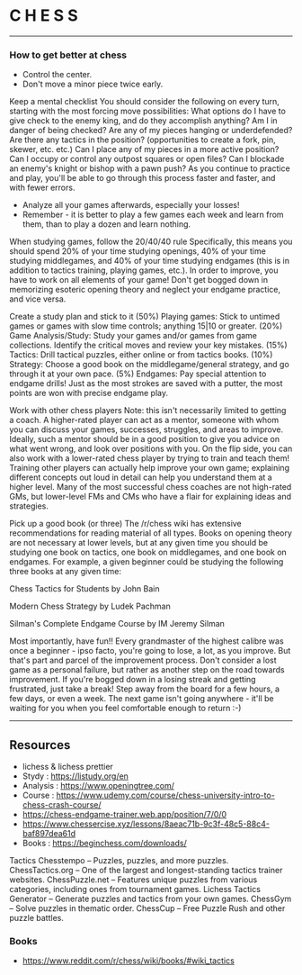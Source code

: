 # C H E S S

---

### How to get better at chess

- Control the center.
- Don't move a minor piece twice early.

Keep a mental checklist
You should consider the following on every turn, starting with the most forcing move possibilities: What options do I have to give check to the enemy king, and do they accomplish anything? Am I in danger of being checked? Are any of my pieces hanging or underdefended? Are there any tactics in the position? (opportunities to create a fork, pin, skewer, etc. etc.) Can I place any of my pieces in a more active position? Can I occupy or control any outpost squares or open files? Can I blockade an enemy's knight or bishop with a pawn push? As you continue to practice and play, you'll be able to go through this process faster and faster, and with fewer errors.

- Analyze all your games afterwards, especially your losses!
- Remember - it is better to play a few games each week and learn from them, than to play a dozen and learn nothing. 

When studying games, follow the 20/40/40 rule
Specifically, this means you should spend 20% of your time studying openings, 40% of your time studying middlegames, and 40% of your time studying endgames (this is in addition to tactics training, playing games, etc.). In order to improve, you have to work on all elements of your game! Don't get bogged down in memorizing esoteric opening theory and neglect your endgame practice, and vice versa.

Create a study plan and stick to it
(50%) Playing games: Stick to untimed games or games with slow time controls; anything 15|10 or greater.
(20%) Game Analysis/Study: Study your games and/or games from game collections. Identify the critical moves and review your key mistakes.
(15%) Tactics: Drill tactical puzzles, either online or from tactics books.
(10%) Strategy: Choose a good book on the middlegame/general strategy, and go through it at your own pace.
(5%) Endgames: Pay special attention to endgame drills! Just as the most strokes are saved with a putter, the most points are won with precise endgame play.

Work with other chess players
Note: this isn't necessarily limited to getting a coach. A higher-rated player can act as a mentor, someone with whom you can discuss your games, successes, struggles, and areas to improve. Ideally, such a mentor should be in a good position to give you advice on what went wrong, and look over positions with you. On the flip side, you can also work with a lower-rated chess player by trying to train and teach them! Training other players can actually help improve your own game; explaining different concepts out loud in detail can help you understand them at a higher level. Many of the most successful chess coaches are not high-rated GMs, but lower-level FMs and CMs who have a flair for explaining ideas and strategies.

Pick up a good book (or three)
The /r/chess wiki has extensive recommendations for reading material of all types. Books on opening theory are not necessary at lower levels, but at any given time you should be studying one book on tactics, one book on middlegames, and one book on endgames. For example, a given beginner could be studying the following three books at any given time:

Chess Tactics for Students by John Bain

Modern Chess Strategy by Ludek Pachman

Silman's Complete Endgame Course by IM Jeremy Silman

Most importantly, have fun!!
Every grandmaster of the highest calibre was once a beginner - ipso facto, you're going to lose, a lot, as you improve. But that's part and parcel of the improvement process. Don't consider a lost game as a personal failure, but rather as another step on the road towards improvement. If you're bogged down in a losing streak and getting frustrated, just take a break! Step away from the board for a few hours, a few days, or even a week. The next game isn't going anywhere - it'll be waiting for you when you feel comfortable enough to return :-)

---

## Resources

- lichess & lichess prettier
- Stydy : https://listudy.org/en
- Analysis : https://www.openingtree.com/
- Course : https://www.udemy.com/course/chess-university-intro-to-chess-crash-course/
- https://chess-endgame-trainer.web.app/position/7/0/0
- https://www.chessercise.xyz/lessons/8aeac71b-9c3f-48c5-88c4-baf897dea61d
- Books : https://beginchess.com/downloads/

Tactics
Chesstempo – Puzzles, puzzles, and more puzzles.
ChessTactics.org – One of the largest and longest-standing tactics trainer websites.
ChessPuzzle.net – Features unique puzzles from various categories, including ones from tournament games.
Lichess Tactics Generator – Generate puzzles and tactics from your own games.
ChessGym – Solve puzzles in thematic order.
ChessCup – Free Puzzle Rush and other puzzle battles.


### Books

- https://www.reddit.com/r/chess/wiki/books/#wiki_tactics